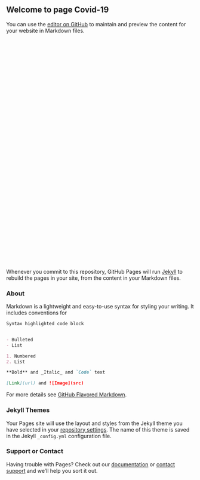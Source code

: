 ## Welcome to page Covid-19

You can use the [editor on GitHub](https://github.com/F-Cruz/COVID-19/edit/master/README.md) to maintain and preview the content for your website in Markdown files.

<script type='text/javascript' src="https://public.tableau.com/views/PainelLemobs/Painel1?:language=pt&:display_count=y&publish=yes&:origin=viz_share_link&:showVizHome=no"> 
</script>
  <div class='tableauPlaceholder' style='width: 800px; height: 600px;' >
  <object class='tableauViz' width='800' height='600' style='display:none;'>
  <param name='host_url' value='https://public.tableau.com/views' />
  <param name='site_root' value='' />
  <param name='name' value='PainelLemobs/Painel1' />		
  <param name='tabs' value='yes' />
  <param name='toolbar' value='yes' />
  <param name='filter' value=':original_view=yes' /></object></div>
  

Whenever you commit to this repository, GitHub Pages will run [Jekyll](https://jekyllrb.com/) to rebuild the pages in your site, from the content in your Markdown files.

### About

Markdown is a lightweight and easy-to-use syntax for styling your writing. It includes conventions for

```markdown
Syntax highlighted code block


- Bulleted
- List

1. Numbered
2. List

**Bold** and _Italic_ and `Code` text

[Link](url) and ![Image](src)
```

For more details see [GitHub Flavored Markdown](https://guides.github.com/features/mastering-markdown/).

### Jekyll Themes

Your Pages site will use the layout and styles from the Jekyll theme you have selected in your [repository settings](https://github.com/F-Cruz/COVID-19/settings). The name of this theme is saved in the Jekyll `_config.yml` configuration file.

### Support or Contact

Having trouble with Pages? Check out our [documentation](https://help.github.com/categories/github-pages-basics/) or [contact support](https://github.com/contact) and we’ll help you sort it out.

